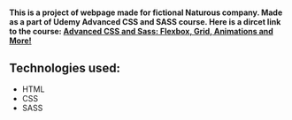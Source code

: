 #### This is a project of webpage made for fictional Naturous company. Made as a part of Udemy Advanced CSS and SASS course. Here is a dircet link to the course: [Advanced CSS and Sass: Flexbox, Grid, Animations and More!](https://www.udemy.com/course/advanced-css-and-sass/learn/lecture/8312924?start=0#overview)

## Technologies used:

- HTML
- CSS
- SASS
